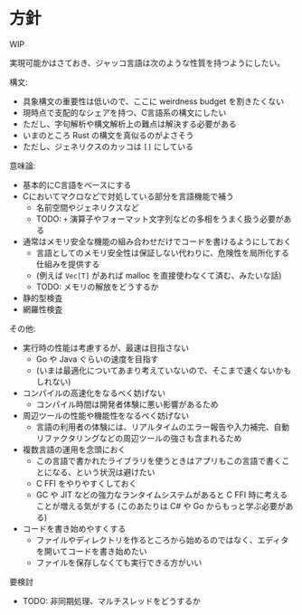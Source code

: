 # 方針

WIP

実現可能かはさておき、ジャッコ言語は次のような性質を持つようにしたい。

構文:

- 具象構文の重要性は低いので、ここに weirdness budget を割きたくない
- 現時点で支配的なシェアを持つ、C言語系の構文にしたい
- ただし、字句解析や構文解析上の難点は解決する必要がある
- いまのところ Rust の構文を真似るのがよさそう
- ただし、ジェネリクスのカッコは `[]` にしている

意味論:

- 基本的にC言語をベースにする
- Cにおいてマクロなどで対処している部分を言語機能で補う
    - 名前空間やジェネリクスなど
    - TODO: `+` 演算子やフォーマット文字列などの多相をうまく扱う必要がある
- 通常はメモリ安全な機能の組み合わせだけでコードを書けるようにしておく
    - 言語としてのメモリ安全性は保証しない代わりに、危険性を局所化する仕組みを提供する
    - (例えば `Vec[T]` があれば malloc を直接使わなくて済む、みたいな話)
    - TODO: メモリの解放をどうするか
- 静的型検査
- 網羅性検査

その他:

- 実行時の性能は考慮するが、最速は目指さない
    - Go や Java ぐらいの速度を目指す
    - (いまは最適化についてあまり考えていないので、そこまで速くないかもしれない)
- コンパイルの高速化をなるべく妨げない
    - コンパイル時間は開発者体験に悪い影響があるため
- 周辺ツールの性能や機能性をなるべく妨げない
    - 言語の利用者の体験には、リアルタイムのエラー報告や入力補完、自動リファクタリングなどの周辺ツールの強さも含まれるため
- 複数言語の運用を念頭におく
    - この言語で書かれたライブラリを使うときはアプリもこの言語で書くことになる、という状況は避けたい
    - C FFI をやりやすくしておく
    - GC や JIT などの強力なランタイムシステムがあると C FFI 時に考えることが増える気がする (このあたりは C# や Go からもっと学ぶ必要がある)
- コードを書き始めやすくする
    - ファイルやディレクトリを作るところから始めるのではなく、エディタを開いてコードを書き始めたい
    - ファイルを保存しなくても実行できる方がいい

要検討

- TODO: 非同期処理、マルチスレッドをどうするか
